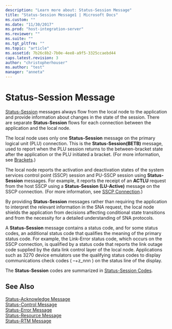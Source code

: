 ```yaml
---
description: "Learn more about: Status-Session Message"
title: "Status-Session Message1 | Microsoft Docs"
ms.custom: ""
ms.date: "11/30/2017"
ms.prod: "host-integration-server"
ms.reviewer: ""
ms.suite: ""
ms.tgt_pltfrm: ""
ms.topic: "article"
ms.assetid: 7b26c8b2-7b0e-4ee8-a9f5-3325ccaebd44
caps.latest.revision: 3
author: "christopherhouser"
ms.author: "test"
manager: "anneta"
---
```

# Status-Session Message
[Status-Session](./status-session2.md) messages always flow from the local node to the application and provide information about changes in the state of the session. There are separate **Status-Session** flows for each connection between the application and the local node.  
  
 The local node uses only one **Status-Session** message on the primary logical unit (PLU) connection. This is the **Status-Session(BETB)** message, used to report when the PLU session returns to the between-bracket state after the application or the PLU initiated a bracket. (For more information, see [Brackets](../core/brackets1.md).)  
  
 The local node reports the activation and deactivation states of the system services control point (SSCP) session and PU-SSCP session using **Status-Session** messages. For example, it reports the receipt of an **ACTLU** request from the host SSCP using a **Status-Session (LU-Active)** message on the SSCP connection. (For more information, see [SSCP Connection](../core/sscp-connection1.md).)  
  
 By providing **Status-Session** messages rather than requiring the application to interpret the relevant information in the SNA request, the local node shields the application from decisions affecting conditional state transitions and from the necessity for a detailed understanding of SNA protocols.  
  
 A **Status-Session** message contains a status code, and for some status codes, an additional status code that qualifies the meaning of the primary status code. For example, the Link-Error status code, which occurs on the SSCP connection, is qualified by a status code that reports the link outage code supplied by the data link control layer of the local node. Applications such as 3270 device emulators use the qualifying status codes to display communications check codes ( –+z_nnn ) on the status line of the display.  
  
 The **Status-Session** codes are summarized in [Status-Session Codes](../core/status-session-codes1.md).  
  
## See Also  
 [Status-Acknowledge Message](../core/status-acknowledge-message1.md)   
 [Status-Control Message](../core/status-control-message1.md)   
 [Status-Error Message](../core/status-error-message1.md)   
 [Status-Resource Message](../core/status-resource-message1.md)   
 [Status-RTM Message](../core/status-rtm-message1.md)
